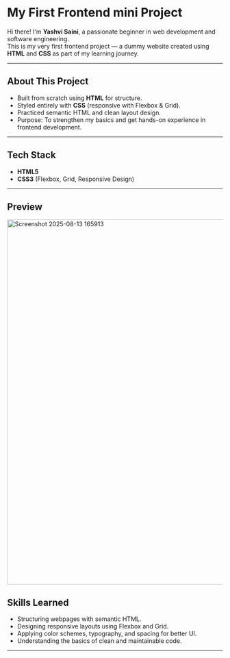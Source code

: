 #  My First Frontend mini Project

Hi there!  I'm **Yashvi Saini**, a passionate beginner in web development and software engineering.  
This is my very first frontend project — a dummy website created using **HTML** and **CSS** as part of my learning journey.  

---

##  About This Project
-  Built from scratch using **HTML** for structure.
-  Styled entirely with **CSS** (responsive with Flexbox & Grid).
-  Practiced semantic HTML and clean layout design.
-  Purpose: To strengthen my basics and get hands-on experience in frontend development.

---

##  Tech Stack
- **HTML5**
- **CSS3** (Flexbox, Grid, Responsive Design)

---

##  Preview



<img width="1751" height="852" alt="Screenshot 2025-08-13 165913" src="https://github.com/user-attachments/assets/9f45cefa-eb66-4085-923a-defb2b12c1ba" />


##  Skills Learned
- Structuring webpages with semantic HTML.
- Designing responsive layouts using Flexbox and Grid.
- Applying color schemes, typography, and spacing for better UI.
- Understanding the basics of clean and maintainable code.

---
